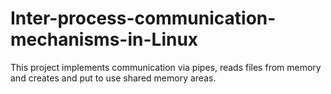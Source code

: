 # Inter-process-communication-mechanisms-in-Linux
This project implements communication via pipes, reads files from memory and creates and put to use shared memory areas.

